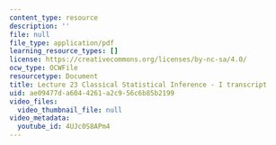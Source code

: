```yaml
---
content_type: resource
description: ''
file: null
file_type: application/pdf
learning_resource_types: []
license: https://creativecommons.org/licenses/by-nc-sa/4.0/
ocw_type: OCWFile
resourcetype: Document
title: Lecture 23 Classical Statistical Inference - I transcript
uid: ae09477d-a604-4261-a2c9-56c6b85b2199
video_files:
  video_thumbnail_file: null
video_metadata:
  youtube_id: 4UJc0S8APm4
---
```

